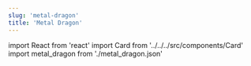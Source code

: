 ```yaml
---
slug: 'metal-dragon'
title: 'Metal Dragon'
---
```


import React from 'react'
import Card from '../../../src/components/Card'
import metal_dragon from './metal_dragon.json'

<Card data={metal_dragon} />
